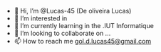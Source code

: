 - 👋 Hi, I’m @Lucas-45 (De oliveira Lucas)
- 👀 I’m interested in 
- 🌱 I’m currently learning in the .IUT Informatique
- 💞️ I’m looking to collaborate on ...
- 📫 How to reach me gol.d.lucas45@gmail.com

<!---
Lucas-45/Lucas-45 is a ✨ special ✨ repository because its `README.md` (this file) appears on your GitHub profile.
You can click the Preview link to take a look at your changes.
--->
